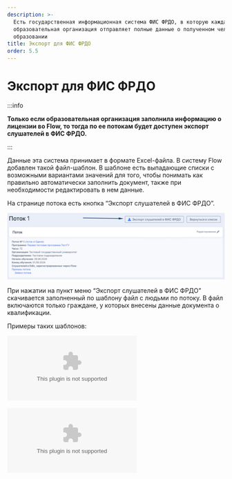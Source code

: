 ```yaml
---
description: >-
  Есть государственная информационная система ФИС ФРДО, в которую каждая
  образовательная организация отправляет полные данные о полученном человеком
  образовании
title: Экспорт для ФИС ФРДО
order: 5.5
---
```


# Экспорт для ФИС ФРДО

:::info

**Только если образовательная организация заполнила информацию о лицензии во Flow, то тогда по ее потокам будет доступен экспорт слушателей в ФИС ФРДО.**

:::

Данные эта система принимает в формате Excel-файла. В систему Flow добавлен такой файл-шаблон. В шаблоне есть выпадающие списки с возможными вариантами значений для того, чтобы понимать как правильно автоматически заполнить документ, также при необходимости редактировать в нем данные.

На странице потока  есть кнопка “Экспорт слушателей в ФИС ФРДО”. 

![](<../.gitbook/assets/image (184).png>)

При нажатии на пункт меню “Экспорт слушателей в ФИС ФРДО” скачивается заполненный по шаблону файл с людьми по потоку. В файл включаются только граждане, у которых внесены данные документа о квалификации.

Примеры таких шаблонов:

![](<../.gitbook/assets/Шаблон ПО (1).xlsx>)

![](<../.gitbook/assets/Шаблон ДПО (1).xlsx>)